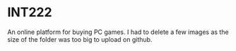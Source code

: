 # INT222
An online platform for buying PC games. 
I had to delete a few images as the size of the folder was too big to upload on github.
